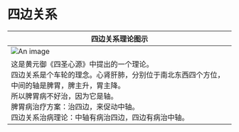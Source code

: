#  四边关系


|四边关系理论图示|
|----|
|![An image](/foursides.png)|
|这是黄元御《四圣心源》中提出的一个理论。<br>四边关系是个车轮的理念。心肾肝肺，分别位于南北东西四个方位，中间的轴是脾胃，脾主升，胃主降。<br>所以脾胃病不好治，因为它是轴。<br>脾胃病治疗方案：治四边，来促动中轴。<br>四边关系治病理论：中轴有病治四边，四边有病治中轴。|

